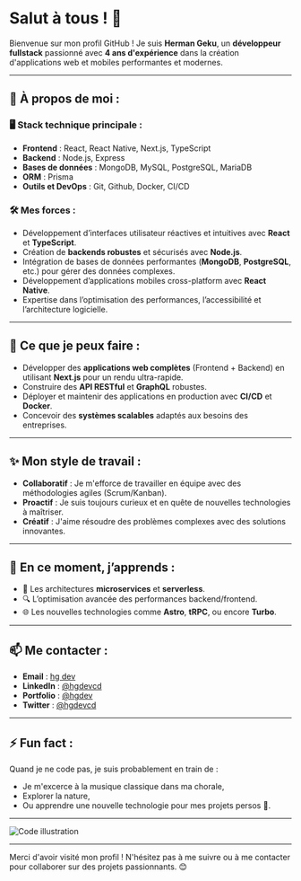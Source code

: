 # Salut à tous ! 👋

Bienvenue sur mon profil GitHub ! Je suis **Herman Geku**, un **développeur fullstack** passionné avec **4 ans d'expérience** dans la création d'applications web et mobiles performantes et modernes.

---

## 🚀 À propos de moi :

### 🖥️ **Stack technique principale :**
- **Frontend** : React, React Native, Next.js, TypeScript  
- **Backend** : Node.js, Express  
- **Bases de données** : MongoDB, MySQL, PostgreSQL, MariaDB
- **ORM** : Prisma
- **Outils et DevOps** : Git, Github, Docker, CI/CD

### 🛠️ **Mes forces :**
- Développement d’interfaces utilisateur réactives et intuitives avec **React** et **TypeScript**.  
- Création de **backends robustes** et sécurisés avec **Node.js**.  
- Intégration de bases de données performantes (**MongoDB**, **PostgreSQL**, etc.) pour gérer des données complexes.  
- Développement d’applications mobiles cross-platform avec **React Native**.  
- Expertise dans l’optimisation des performances, l’accessibilité et l’architecture logicielle.  

---

## 🌟 Ce que je peux faire :
- Développer des **applications web complètes** (Frontend + Backend) en utilisant **Next.js** pour un rendu ultra-rapide.  
- Construire des **API RESTful** et **GraphQL** robustes.  
- Déployer et maintenir des applications en production avec **CI/CD** et **Docker**.  
- Concevoir des **systèmes scalables** adaptés aux besoins des entreprises.  

---

## ✨ Mon style de travail :
- **Collaboratif** : Je m'efforce de travailler en équipe avec des méthodologies agiles (Scrum/Kanban).  
- **Proactif** : Je suis toujours curieux et en quête de nouvelles technologies à maîtriser.  
- **Créatif** : J'aime résoudre des problèmes complexes avec des solutions innovantes.  

---

## 🌱 En ce moment, j’apprends :
- 🧠 Les architectures **microservices** et **serverless**.  
- 🔍 L’optimisation avancée des performances backend/frontend.  
- 🌐 Les nouvelles technologies comme **Astro**, **tRPC**, ou encore **Turbo**.

---

## 📫 Me contacter :
- **Email** : [hg dev]()
- **LinkedIn** : [@hgdevcd](https://www.linkedin.com/in/hgdevcd)
- **Portfolio** : [@hgdev](https://hg.dac-sarlu.com) 
- **Twitter** : [@hgdevcd](https://x.com/hgdevcd)

---

## ⚡ Fun fact :
Quand je ne code pas, je suis probablement en train de :  
- Je m'excerce à la musique classique dans ma chorale,  
- Explorer la nature,
- Ou apprendre une nouvelle technologie pour mes projets persos 🚀.

---

![Code illustration](https://source.unsplash.com/800x300/?technology,coding,developer)

---

Merci d'avoir visité mon profil ! N'hésitez pas à me suivre ou à me contacter pour collaborer sur des projets passionnants. 😊
